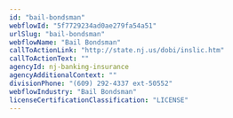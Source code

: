 ```yaml
---
id: "bail-bondsman"
webflowId: "5f7729234ad0ae279fa54a51"
urlSlug: "bail-bondsman"
webflowName: "Bail Bondsman"
callToActionLink: "http://state.nj.us/dobi/inslic.htm"
callToActionText: ""
agencyId: nj-banking-insurance
agencyAdditionalContext: ""
divisionPhone: "(609) 292-4337 ext-50552"
webflowIndustry: "Bail Bondsman"
licenseCertificationClassification: "LICENSE"
---
```

